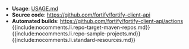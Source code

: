 * **Usage**: [USAGE.md](USAGE.md)
* **Source code**: https://github.com/fortify/fortify-client-api
* **Automated builds**: https://github.com/fortify/fortify-client-api/actions
{{include:nocomments.li.repo-target-maven-repos.md}}
{{include:nocomments.li.repo-sample-projects.md}}
{{include:nocomments.li.standard-resources.md}}